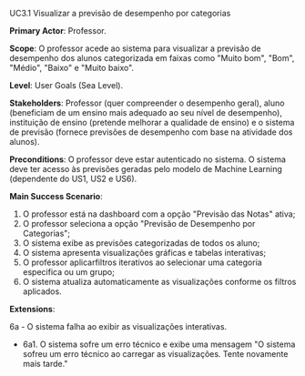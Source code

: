 UC3.1 Visualizar a previsão de desempenho por categorias

**Primary Actor**: Professor.

**Scope**: O professor acede ao sistema para visualizar a previsão de desempenho dos alunos categorizada em faixas como "Muito bom", "Bom", "Médio", "Baixo" e "Muito baixo".

**Level**: User Goals (Sea Level).

**Stakeholders**: Professor (quer compreender o desempenho geral), aluno (beneficiam de um ensino mais adequado ao seu nível de desempenho), instituição de ensino (pretende melhorar a qualidade de ensino) e o sistema de previsão (fornece previsões de desempenho com base na atividade dos alunos).

**Preconditions**: O professor deve estar autenticado no sistema. O sistema deve ter acesso às previsões geradas pelo modelo de Machine Learning (dependente do US1, US2 e US6). 

**Main Success Scenario**:
1. O professor está na dashboard com a opção "Previsão das Notas" ativa;
2. O professor seleciona a opção "Previsão de Desempenho por Categorias";
3. O sistema exibe as previsões categorizadas de todos os aluno;
4. O sistema apresenta visualizações gráficas e tabelas interativas;
5. O professor aplicarfiltros iterativos ao selecionar uma categoria especifica ou um grupo;
6. O sistema atualiza automaticamente as visualizações conforme os filtros aplicados.

**Extensions**:

6a - O sistema falha ao exibir as visualizações interativas.
- 6a1. O sistema sofre um erro técnico e exibe uma mensagem "O sistema sofreu um erro técnico ao carregar as visualizações. Tente novamente mais tarde."